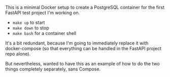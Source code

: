 This is a minimal Docker setup to create a PostgreSQL container for the first FastAPI test project I'm working on.

- `make up` to start
- `make down` to stop
- `make bash` for a container shell

It's a bit redundant, because I'm going to immediately replace it with docker-compose (so that everything can be handled in the FastAPI project repo alone).

But nevertheless, wanted to have this as an example of how to do the two things completely separately, sans Compose.
